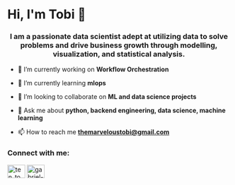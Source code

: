 <h1>Hi, I'm Tobi 👋</h1>
<h3 align="center">I am a passionate data scientist adept at utilizing data to solve problems and drive business growth through modelling, visualization, and statistical analysis.</h3>

- 🔭 I’m currently working on **Workflow Orchestration**

- 🌱 I’m currently learning **mlops**

- 👯 I’m looking to collaborate on **ML and data science projects**

- 💬 Ask me about **python, backend engineering, data science, machine learning**

- 📫 How to reach me **themarveloustobi@gmail.com**

<h3 align="left">Connect with me:</h3>
<p align="left">
<a href="https://twitter.com/ten_tobz" target="blank"><img align="center" src="https://raw.githubusercontent.com/rahuldkjain/github-profile-readme-generator/master/src/images/icons/Social/twitter.svg" alt="ten_tobz" height="30" width="40" /></a>
<a href="https://linkedin.com/in/gabriel-ade" target="blank"><img align="center" src="https://raw.githubusercontent.com/rahuldkjain/github-profile-readme-generator/master/src/images/icons/Social/linked-in-alt.svg" alt="gabriel-ade" height="30" width="40" /></a>
</p>

